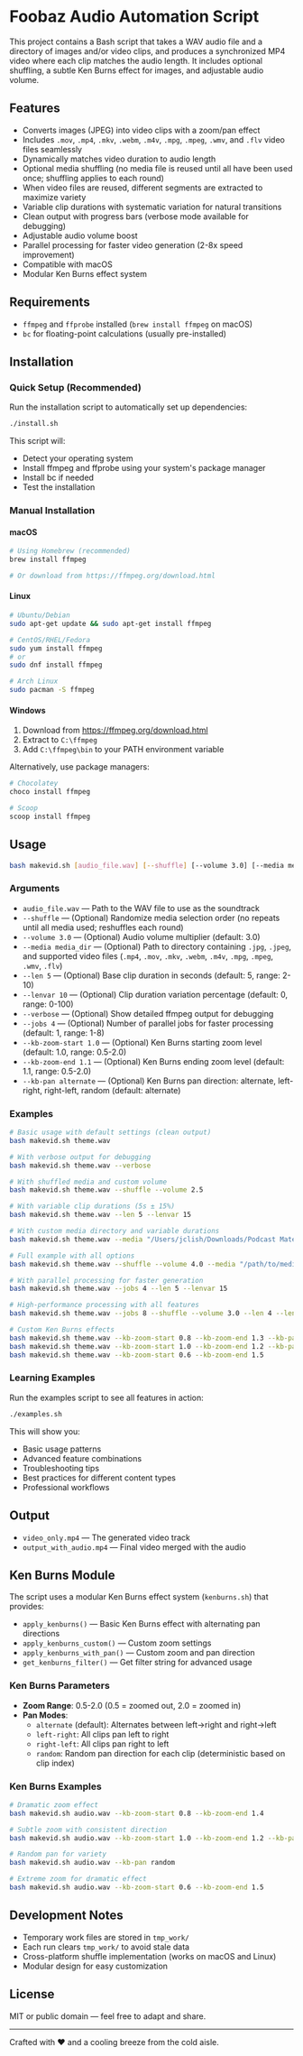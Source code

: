 # Foobaz Audio Automation Script

This project contains a Bash script that takes a WAV audio file and a directory of images and/or video clips, and produces a synchronized MP4 video where each clip matches the audio length. It includes optional shuffling, a subtle Ken Burns effect for images, and adjustable audio volume.

## Features

- Converts images (JPEG) into video clips with a zoom/pan effect
- Includes `.mov`, `.mp4`, `.mkv`, `.webm`, `.m4v`, `.mpg`, `.mpeg`, `.wmv`, and `.flv` video files seamlessly
- Dynamically matches video duration to audio length
- Optional media shuffling (no media file is reused until all have been used once; shuffling applies to each round)
- When video files are reused, different segments are extracted to maximize variety
- Variable clip durations with systematic variation for natural transitions
- Clean output with progress bars (verbose mode available for debugging)
- Adjustable audio volume boost
- Parallel processing for faster video generation (2-8x speed improvement)
- Compatible with macOS
- Modular Ken Burns effect system

## Requirements

- `ffmpeg` and `ffprobe` installed (`brew install ffmpeg` on macOS)
- `bc` for floating-point calculations (usually pre-installed)

## Installation

### Quick Setup (Recommended)

Run the installation script to automatically set up dependencies:

```bash
./install.sh
```

This script will:
- Detect your operating system
- Install ffmpeg and ffprobe using your system's package manager
- Install bc if needed
- Test the installation

### Manual Installation

#### macOS
```bash
# Using Homebrew (recommended)
brew install ffmpeg

# Or download from https://ffmpeg.org/download.html
```

#### Linux
```bash
# Ubuntu/Debian
sudo apt-get update && sudo apt-get install ffmpeg

# CentOS/RHEL/Fedora
sudo yum install ffmpeg
# or
sudo dnf install ffmpeg

# Arch Linux
sudo pacman -S ffmpeg
```

#### Windows
1. Download from https://ffmpeg.org/download.html
2. Extract to `C:\ffmpeg`
3. Add `C:\ffmpeg\bin` to your PATH environment variable

Alternatively, use package managers:
```bash
# Chocolatey
choco install ffmpeg

# Scoop
scoop install ffmpeg
```

## Usage

```bash
bash makevid.sh [audio_file.wav] [--shuffle] [--volume 3.0] [--media media_dir] [--len 5] [--lenvar 10] [--verbose] [--jobs 4]
```

### Arguments

- `audio_file.wav` — Path to the WAV file to use as the soundtrack
- `--shuffle` — (Optional) Randomize media selection order (no repeats until all media used; reshuffles each round)
- `--volume 3.0` — (Optional) Audio volume multiplier (default: 3.0)
- `--media media_dir` — (Optional) Path to directory containing `.jpg`, `.jpeg`, and supported video files (`.mp4`, `.mov`, `.mkv`, `.webm`, `.m4v`, `.mpg`, `.mpeg`, `.wmv`, `.flv`)
- `--len 5` — (Optional) Base clip duration in seconds (default: 5, range: 2-10)
- `--lenvar 10` — (Optional) Clip duration variation percentage (default: 0, range: 0-100)
- `--verbose` — (Optional) Show detailed ffmpeg output for debugging
- `--jobs 4` — (Optional) Number of parallel jobs for faster processing (default: 1, range: 1-8)
- `--kb-zoom-start 1.0` — (Optional) Ken Burns starting zoom level (default: 1.0, range: 0.5-2.0)
- `--kb-zoom-end 1.1` — (Optional) Ken Burns ending zoom level (default: 1.1, range: 0.5-2.0)
- `--kb-pan alternate` — (Optional) Ken Burns pan direction: alternate, left-right, right-left, random (default: alternate)

### Examples

```bash
# Basic usage with default settings (clean output)
bash makevid.sh theme.wav

# With verbose output for debugging
bash makevid.sh theme.wav --verbose

# With shuffled media and custom volume
bash makevid.sh theme.wav --shuffle --volume 2.5

# With variable clip durations (5s ± 15%)
bash makevid.sh theme.wav --len 5 --lenvar 15

# With custom media directory and variable durations
bash makevid.sh theme.wav --media "/Users/jclish/Downloads/Podcast Materials/Adobe Stock" --len 6 --lenvar 10

# Full example with all options
bash makevid.sh theme.wav --shuffle --volume 4.0 --media "/path/to/media" --len 4 --lenvar 20 --verbose

# With parallel processing for faster generation
bash makevid.sh theme.wav --jobs 4 --len 5 --lenvar 15

# High-performance processing with all features
bash makevid.sh theme.wav --jobs 8 --shuffle --volume 3.0 --len 4 --lenvar 20

# Custom Ken Burns effects
bash makevid.sh theme.wav --kb-zoom-start 0.8 --kb-zoom-end 1.3 --kb-pan random
bash makevid.sh theme.wav --kb-zoom-start 1.0 --kb-zoom-end 1.2 --kb-pan left-right
bash makevid.sh theme.wav --kb-zoom-start 0.6 --kb-zoom-end 1.5
```

### Learning Examples

Run the examples script to see all features in action:

```bash
./examples.sh
```

This will show you:
- Basic usage patterns
- Advanced feature combinations
- Troubleshooting tips
- Best practices for different content types
- Professional workflows

## Output

- `video_only.mp4` — The generated video track
- `output_with_audio.mp4` — Final video merged with the audio

## Ken Burns Module

The script uses a modular Ken Burns effect system (`kenburns.sh`) that provides:

- `apply_kenburns()` — Basic Ken Burns effect with alternating pan directions
- `apply_kenburns_custom()` — Custom zoom settings
- `apply_kenburns_with_pan()` — Custom zoom and pan direction
- `get_kenburns_filter()` — Get filter string for advanced usage

### Ken Burns Parameters

- **Zoom Range**: 0.5-2.0 (0.5 = zoomed out, 2.0 = zoomed in)
- **Pan Modes**:
  - `alternate` (default): Alternates between left→right and right→left
  - `left-right`: All clips pan left to right
  - `right-left`: All clips pan right to left  
  - `random`: Random pan direction for each clip (deterministic based on clip index)

### Ken Burns Examples

```bash
# Dramatic zoom effect
bash makevid.sh audio.wav --kb-zoom-start 0.8 --kb-zoom-end 1.4

# Subtle zoom with consistent direction
bash makevid.sh audio.wav --kb-zoom-start 1.0 --kb-zoom-end 1.2 --kb-pan left-right

# Random pan for variety
bash makevid.sh audio.wav --kb-pan random

# Extreme zoom for dramatic effect
bash makevid.sh audio.wav --kb-zoom-start 0.6 --kb-zoom-end 1.5
```

## Development Notes

- Temporary work files are stored in `tmp_work/`
- Each run clears `tmp_work/` to avoid stale data
- Cross-platform shuffle implementation (works on macOS and Linux)
- Modular design for easy customization

## License

MIT or public domain — feel free to adapt and share.

---

Crafted with ❤️ and a cooling breeze from the cold aisle.